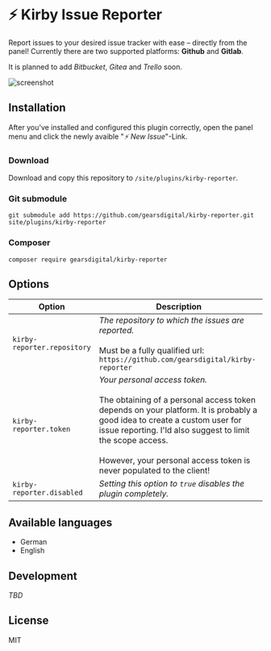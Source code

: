 # ⚡ Kirby Issue Reporter

Report issues to your desired issue tracker with ease – directly from the panel! Currently there are two supported platforms: **Github** and **Gitlab**.

It is planned to add *Bitbucket*, *Gitea* and *Trello* soon.

![screenshot](https://user-images.githubusercontent.com/965069/60097385-95a1cf00-9753-11e9-8650-34a9b4d0b7c0.png)

## Installation

After you've installed and configured this plugin correctly, open the panel menu and click the newly avaible "*⚡ New Issue*"-Link.

### Download

Download and copy this repository to `/site/plugins/kirby-reporter`.

### Git submodule

```
git submodule add https://github.com/gearsdigital/kirby-reporter.git site/plugins/kirby-reporter
```

### Composer

```
composer require gearsdigital/kirby-reporter
```

## Options
| Option | Description |
| --- | --- |
| `kirby-reporter.repository` | *The repository to which the issues are reported.*<br><br>Must be a fully qualified url: `https://github.com/gearsdigital/kirby-reporter`|
| `kirby-reporter.token` | *Your personal access token.*<br><br>The obtaining of a personal access token depends on your platform. It is probably a good idea to create a custom user for issue reporting. I'ld also suggest to limit the scope access.<br><br>However, your personal access token is never populated to the client! |
| `kirby-reporter.disabled` | *Setting this option to `true` disables the plugin completely.* |

## Available languages

- German
- English

## Development

*TBD*

## License

MIT

